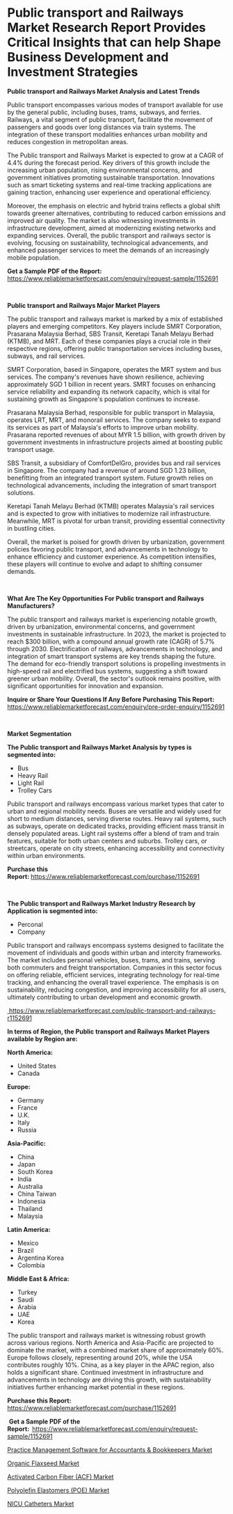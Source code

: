 <p><h1>Public transport and Railways Market Research Report Provides Critical Insights that can help Shape Business Development and Investment Strategies</h1></p><p><strong>Public transport and Railways Market Analysis and Latest Trends</strong></p>
<p><p>Public transport encompasses various modes of transport available for use by the general public, including buses, trams, subways, and ferries. Railways, a vital segment of public transport, facilitate the movement of passengers and goods over long distances via train systems. The integration of these transport modalities enhances urban mobility and reduces congestion in metropolitan areas.</p><p>The Public transport and Railways Market is expected to grow at a CAGR of 4.4% during the forecast period. Key drivers of this growth include the increasing urban population, rising environmental concerns, and government initiatives promoting sustainable transportation. Innovations such as smart ticketing systems and real-time tracking applications are gaining traction, enhancing user experience and operational efficiency.</p><p>Moreover, the emphasis on electric and hybrid trains reflects a global shift towards greener alternatives, contributing to reduced carbon emissions and improved air quality. The market is also witnessing investments in infrastructure development, aimed at modernizing existing networks and expanding services. Overall, the public transport and railways sector is evolving, focusing on sustainability, technological advancements, and enhanced passenger services to meet the demands of an increasingly mobile population.</p></p>
<p><strong>Get a Sample PDF of the Report:&nbsp;</strong> <a href="https://www.reliablemarketforecast.com/enquiry/request-sample/1152691">https://www.reliablemarketforecast.com/enquiry/request-sample/1152691</a></p>
<p>&nbsp;</p>
<p><strong>Public transport and Railways Major Market Players</strong></p>
<p><p>The public transport and railways market is marked by a mix of established players and emerging competitors. Key players include SMRT Corporation, Prasarana Malaysia Berhad, SBS Transit, Keretapi Tanah Melayu Berhad (KTMB), and MRT. Each of these companies plays a crucial role in their respective regions, offering public transportation services including buses, subways, and rail services.</p><p>SMRT Corporation, based in Singapore, operates the MRT system and bus services. The company's revenues have shown resilience, achieving approximately SGD 1 billion in recent years. SMRT focuses on enhancing service reliability and expanding its network capacity, which is vital for sustaining growth as Singapore's population continues to increase.</p><p>Prasarana Malaysia Berhad, responsible for public transport in Malaysia, operates LRT, MRT, and monorail services. The company seeks to expand its services as part of Malaysia's efforts to improve urban mobility. Prasarana reported revenues of about MYR 1.5 billion, with growth driven by government investments in infrastructure projects aimed at boosting public transport usage.</p><p>SBS Transit, a subsidiary of ComfortDelGro, provides bus and rail services in Singapore. The company had a revenue of around SGD 1.23 billion, benefitting from an integrated transport system. Future growth relies on technological advancements, including the integration of smart transport solutions.</p><p>Keretapi Tanah Melayu Berhad (KTMB) operates Malaysia's rail services and is expected to grow with initiatives to modernize rail infrastructure. Meanwhile, MRT is pivotal for urban transit, providing essential connectivity in bustling cities.</p><p>Overall, the market is poised for growth driven by urbanization, government policies favoring public transport, and advancements in technology to enhance efficiency and customer experience. As competition intensifies, these players will continue to evolve and adapt to shifting consumer demands.</p></p>
<p>&nbsp;</p>
<p><strong>What Are The Key Opportunities For Public transport and Railways Manufacturers?</strong></p>
<p><p>The public transport and railways market is experiencing notable growth, driven by urbanization, environmental concerns, and government investments in sustainable infrastructure. In 2023, the market is projected to reach $300 billion, with a compound annual growth rate (CAGR) of 5.7% through 2030. Electrification of railways, advancements in technology, and integration of smart transport systems are key trends shaping the future. The demand for eco-friendly transport solutions is propelling investments in high-speed rail and electrified bus systems, suggesting a shift toward greener urban mobility. Overall, the sector's outlook remains positive, with significant opportunities for innovation and expansion.</p></p>
<p><strong>Inquire or Share Your Questions If Any Before Purchasing This Report:</strong> <a href="https://www.reliablemarketforecast.com/enquiry/pre-order-enquiry/1152691">https://www.reliablemarketforecast.com/enquiry/pre-order-enquiry/1152691</a></p>
<p>&nbsp;</p>
<p><strong>Market Segmentation</strong></p>
<p><strong>The Public transport and Railways Market Analysis by types is segmented into:</strong></p>
<p><ul><li>Bus</li><li>Heavy Rail</li><li>Light Rail</li><li>Trolley Cars</li></ul></p>
<p><p>Public transport and railways encompass various market types that cater to urban and regional mobility needs. Buses are versatile and widely used for short to medium distances, serving diverse routes. Heavy rail systems, such as subways, operate on dedicated tracks, providing efficient mass transit in densely populated areas. Light rail systems offer a blend of tram and train features, suitable for both urban centers and suburbs. Trolley cars, or streetcars, operate on city streets, enhancing accessibility and connectivity within urban environments.</p></p>
<p><strong>Purchase this Report:&nbsp;</strong><a href="https://www.reliablemarketforecast.com/purchase/1152691">https://www.reliablemarketforecast.com/purchase/1152691</a></p>
<p>&nbsp;</p>
<p><strong>The Public transport and Railways Market Industry Research by Application is segmented into:</strong></p>
<p><ul><li>Perconal</li><li>Company</li></ul></p>
<p><p>Public transport and railways encompass systems designed to facilitate the movement of individuals and goods within urban and intercity frameworks. The market includes personal vehicles, buses, trams, and trains, serving both commuters and freight transportation. Companies in this sector focus on offering reliable, efficient services, integrating technology for real-time tracking, and enhancing the overall travel experience. The emphasis is on sustainability, reducing congestion, and improving accessibility for all users, ultimately contributing to urban development and economic growth.</p></p>
<p><a href="https://www.reliablemarketforecast.com/public-transport-and-railways-r1152691">&nbsp;https://www.reliablemarketforecast.com/public-transport-and-railways-r1152691</a></p>
<p><strong>In terms of Region, the Public transport and Railways Market Players available by Region are:</strong></p>
<p>
    <p> <strong> North America: </strong>
        <ul>
            <li>United States</li>
            <li>Canada</li>
        </ul>
        </p> 
    <p> <strong> Europe: </strong>
        <ul>
            <li>Germany</li>
            <li>France</li>
            <li>U.K.</li>
            <li>Italy</li>
            <li>Russia</li>
        </ul>
        </p> 
    <p> <strong> Asia-Pacific: </strong>
        <ul>
            <li>China</li>
            <li>Japan</li>
            <li>South Korea</li>
            <li>India</li>
            <li>Australia</li>
            <li>China Taiwan</li>
            <li>Indonesia</li>
            <li>Thailand</li>
            <li>Malaysia</li>
        </ul>
        </p> 
    <p> <strong> Latin America: </strong>
        <ul>
            <li>Mexico</li>
            <li>Brazil</li>
            <li>Argentina Korea</li>
            <li>Colombia</li>
        </ul>
        </p> 
    <p> <strong> Middle East & Africa: </strong>
        <ul>
            <li>Turkey</li>
            <li>Saudi</li>
            <li>Arabia</li>
            <li>UAE</li>
            <li>Korea</li>
        </ul>
    </p>
    </p>
<p><p>The public transport and railways market is witnessing robust growth across various regions. North America and Asia-Pacific are projected to dominate the market, with a combined market share of approximately 60%. Europe follows closely, representing around 20%, while the USA contributes roughly 10%. China, as a key player in the APAC region, also holds a significant share. Continued investment in infrastructure and advancements in technology are driving this growth, with sustainability initiatives further enhancing market potential in these regions.</p></p>
<p><strong>Purchase this Report: </strong><a href="https://www.reliablemarketforecast.com/purchase/1152691">https://www.reliablemarketforecast.com/purchase/1152691</a></p>
<p>&nbsp;<strong>Get a Sample PDF of the Report:&nbsp;&nbsp;</strong><a href="https://www.reliablemarketforecast.com/enquiry/request-sample/1152691">https://www.reliablemarketforecast.com/enquiry/request-sample/1152691</a></p>
<p><strong></strong></p>
<p><p><a href="https://github.com/RickHolmes3/Market-Research-Report-List-6/blob/main/practice-management-software-for-accountants-bookkeepers-market.md">Practice Management Software for Accountants & Bookkeepers Market</a></p><p><a href="https://www.linkedin.com/pulse/organic-flaxseed-market-size-share-analysis-growth-trends-okvxe?trackingId=kZUCnPVXSrKtcoI3Jsri5g%3D%3D">Organic Flaxseed Market</a></p><p><a href="https://issuu.com/reportprime-2/docs/activated-carbon-fiber-acf-market-s_7545a81fdcd7a3">Activated Carbon Fiber (ACF) Market</a></p><p><a href="https://issuu.com/reportprime-2/docs/polyolefin-elastomers-poe-market-si_0a12b47fe5739a">Polyolefin Elastomers (POE) Market</a></p><p><a href="https://www.linkedin.com/pulse/exploring-nicu-catheters-market-dynamics-revenue-analysis-6cyjc?trackingId=T7dkiflmQpC4iwCIti%2F9FA%3D%3D">NICU Catheters Market</a></p></p>